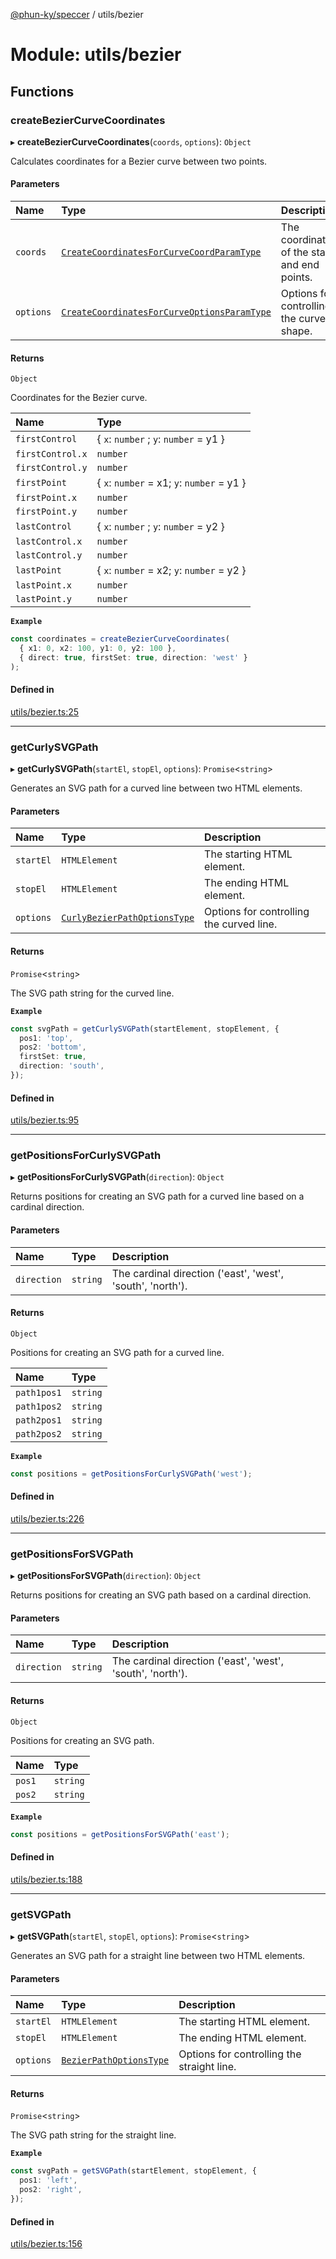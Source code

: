 [@phun-ky/speccer](../README.md) / utils/bezier

# Module: utils/bezier

## Functions

### createBezierCurveCoordinates

▸ **createBezierCurveCoordinates**(`coords`, `options`): `Object`

Calculates coordinates for a Bezier curve between two points.

#### Parameters

| Name | Type | Description |
| :------ | :------ | :------ |
| `coords` | [`CreateCoordinatesForCurveCoordParamType`](types_bezier.md#createcoordinatesforcurvecoordparamtype) | The coordinates of the start and end points. |
| `options` | [`CreateCoordinatesForCurveOptionsParamType`](types_bezier.md#createcoordinatesforcurveoptionsparamtype) | Options for controlling the curve's shape. |

#### Returns

`Object`

Coordinates for the Bezier curve.

| Name | Type |
| :------ | :------ |
| `firstControl` | \{ `x`: `number` ; `y`: `number` = y1 } |
| `firstControl.x` | `number` |
| `firstControl.y` | `number` |
| `firstPoint` | \{ `x`: `number` = x1; `y`: `number` = y1 } |
| `firstPoint.x` | `number` |
| `firstPoint.y` | `number` |
| `lastControl` | \{ `x`: `number` ; `y`: `number` = y2 } |
| `lastControl.x` | `number` |
| `lastControl.y` | `number` |
| `lastPoint` | \{ `x`: `number` = x2; `y`: `number` = y2 } |
| `lastPoint.x` | `number` |
| `lastPoint.y` | `number` |

**`Example`**

```ts
const coordinates = createBezierCurveCoordinates(
  { x1: 0, x2: 100, y1: 0, y2: 100 },
  { direct: true, firstSet: true, direction: 'west' }
);
```

#### Defined in

[utils/bezier.ts:25](https://github.com/phun-ky/speccer/blob/main/src/utils/bezier.ts#L25)

___

### getCurlySVGPath

▸ **getCurlySVGPath**(`startEl`, `stopEl`, `options`): `Promise`\<`string`\>

Generates an SVG path for a curved line between two HTML elements.

#### Parameters

| Name | Type | Description |
| :------ | :------ | :------ |
| `startEl` | `HTMLElement` | The starting HTML element. |
| `stopEl` | `HTMLElement` | The ending HTML element. |
| `options` | [`CurlyBezierPathOptionsType`](types_bezier.md#curlybezierpathoptionstype) | Options for controlling the curved line. |

#### Returns

`Promise`\<`string`\>

The SVG path string for the curved line.

**`Example`**

```ts
const svgPath = getCurlySVGPath(startElement, stopElement, {
  pos1: 'top',
  pos2: 'bottom',
  firstSet: true,
  direction: 'south',
});
```

#### Defined in

[utils/bezier.ts:95](https://github.com/phun-ky/speccer/blob/main/src/utils/bezier.ts#L95)

___

### getPositionsForCurlySVGPath

▸ **getPositionsForCurlySVGPath**(`direction`): `Object`

Returns positions for creating an SVG path for a curved line based on a cardinal direction.

#### Parameters

| Name | Type | Description |
| :------ | :------ | :------ |
| `direction` | `string` | The cardinal direction ('east', 'west', 'south', 'north'). |

#### Returns

`Object`

Positions for creating an SVG path for a curved line.

| Name | Type |
| :------ | :------ |
| `path1pos1` | `string` |
| `path1pos2` | `string` |
| `path2pos1` | `string` |
| `path2pos2` | `string` |

**`Example`**

```ts
const positions = getPositionsForCurlySVGPath('west');
```

#### Defined in

[utils/bezier.ts:226](https://github.com/phun-ky/speccer/blob/main/src/utils/bezier.ts#L226)

___

### getPositionsForSVGPath

▸ **getPositionsForSVGPath**(`direction`): `Object`

Returns positions for creating an SVG path based on a cardinal direction.

#### Parameters

| Name | Type | Description |
| :------ | :------ | :------ |
| `direction` | `string` | The cardinal direction ('east', 'west', 'south', 'north'). |

#### Returns

`Object`

Positions for creating an SVG path.

| Name | Type |
| :------ | :------ |
| `pos1` | `string` |
| `pos2` | `string` |

**`Example`**

```ts
const positions = getPositionsForSVGPath('east');
```

#### Defined in

[utils/bezier.ts:188](https://github.com/phun-ky/speccer/blob/main/src/utils/bezier.ts#L188)

___

### getSVGPath

▸ **getSVGPath**(`startEl`, `stopEl`, `options`): `Promise`\<`string`\>

Generates an SVG path for a straight line between two HTML elements.

#### Parameters

| Name | Type | Description |
| :------ | :------ | :------ |
| `startEl` | `HTMLElement` | The starting HTML element. |
| `stopEl` | `HTMLElement` | The ending HTML element. |
| `options` | [`BezierPathOptionsType`](types_bezier.md#bezierpathoptionstype) | Options for controlling the straight line. |

#### Returns

`Promise`\<`string`\>

The SVG path string for the straight line.

**`Example`**

```ts
const svgPath = getSVGPath(startElement, stopElement, {
  pos1: 'left',
  pos2: 'right',
});
```

#### Defined in

[utils/bezier.ts:156](https://github.com/phun-ky/speccer/blob/main/src/utils/bezier.ts#L156)
